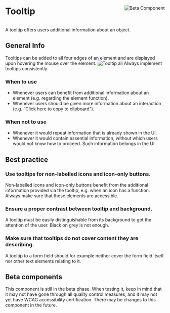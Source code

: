 <div style="display: inline-flex; align-items: center; justify-content: space-between; width: 100%;">
    <h1>Tooltip</h1>
    <img src="assets/beta.png" alt="Beta Component" />
</div>

A tooltip offers users additional information about an object.

## General Info

Tooltips can be added to all four edges of an element and are displayed upon hovering the
mouse over the element.
![Tooltip all](assets/3_components/tooltip/Tooltip_all.jpeg)
Always implement tooltips consistently.

### When to use

- Whenever users can benefit from additional information about an element (e.g.
  regarding the element function).
- Whenever users should be given more information about an interaction (e.g. “Click
  here to copy to clipboard”).

### When not to use

- Whenever it would repeat information that is already shown in the UI.
- Whenever it would contain essential information, without which users would not
  know how to proceed. Such information belongs in the UI.

## Best practice

### Use tooltips for non-labelled icons and icon-only buttons.

Non-labelled icons and icon-only buttons benefit from the additional information provided via the tooltip, e.g. when an icon has a function. Always make sure that these elements are
accessible.

### Ensure a proper contrast between tooltip and background.

A tooltip must be easily distinguishable from its background to get the attention of the user.
Black on grey is not enough.

### Make sure that tooltips do not cover content they are describing.

A tooltip to a form field should for example neither cover the form field itself nor other text elements relating to it.

## Beta components

This component is still in the beta phase. When testing it, keep in mind that it may not have gone through all quality control measures, and it may not yet have WCAG accessibility certification. There may be changes to this component in the future.
